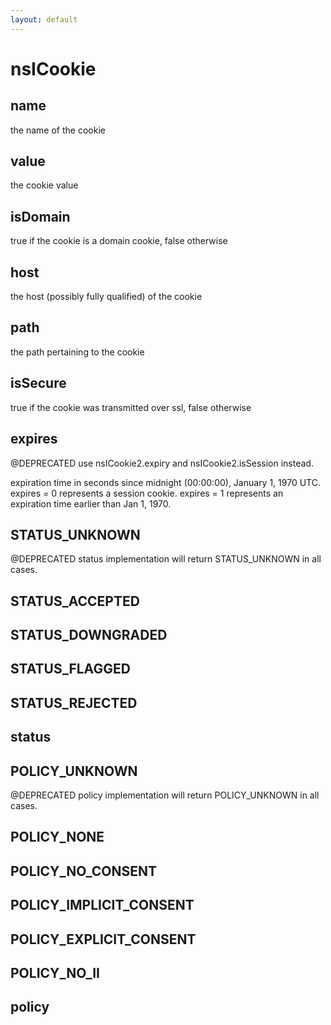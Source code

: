 ```yaml
---
layout: default
---
```


# nsICookie #

## name ##

the name of the cookie


## value ##

the cookie value


## isDomain ##

true if the cookie is a domain cookie, false otherwise


## host ##

the host (possibly fully qualified) of the cookie


## path ##

the path pertaining to the cookie


## isSecure ##

true if the cookie was transmitted over ssl, false otherwise


## expires ##

@DEPRECATED use nsICookie2.expiry and nsICookie2.isSession instead.

expiration time in seconds since midnight (00:00:00), January 1, 1970 UTC.
expires = 0 represents a session cookie.
expires = 1 represents an expiration time earlier than Jan 1, 1970.


## STATUS_UNKNOWN ##

@DEPRECATED status implementation will return STATUS_UNKNOWN in all cases.


## STATUS_ACCEPTED ##

## STATUS_DOWNGRADED ##

## STATUS_FLAGGED ##

## STATUS_REJECTED ##

## status ##

## POLICY_UNKNOWN ##

@DEPRECATED policy implementation will return POLICY_UNKNOWN in all cases.


## POLICY_NONE ##

## POLICY_NO_CONSENT ##

## POLICY_IMPLICIT_CONSENT ##

## POLICY_EXPLICIT_CONSENT ##

## POLICY_NO_II ##

## policy ##
